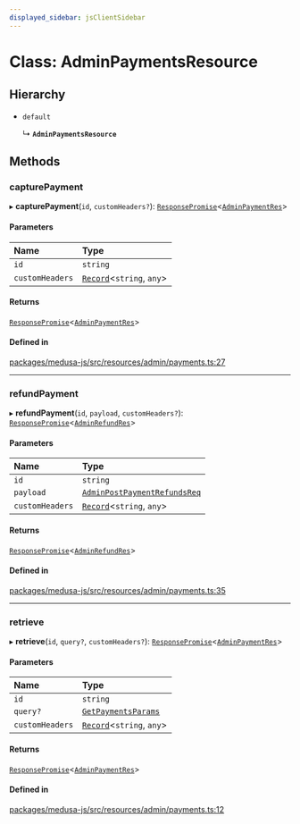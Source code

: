 ```yaml
---
displayed_sidebar: jsClientSidebar
---
```


# Class: AdminPaymentsResource

## Hierarchy

- `default`

  ↳ **`AdminPaymentsResource`**

## Methods

### capturePayment

▸ **capturePayment**(`id`, `customHeaders?`): [`ResponsePromise`](../modules/internal-12.md#responsepromise)<[`AdminPaymentRes`](../modules/internal-8.internal.md#adminpaymentres)\>

#### Parameters

| Name | Type |
| :------ | :------ |
| `id` | `string` |
| `customHeaders` | [`Record`](../modules/internal.md#record)<`string`, `any`\> |

#### Returns

[`ResponsePromise`](../modules/internal-12.md#responsepromise)<[`AdminPaymentRes`](../modules/internal-8.internal.md#adminpaymentres)\>

#### Defined in

[packages/medusa-js/src/resources/admin/payments.ts:27](https://github.com/medusajs/medusa/blob/c4ac5e6959/packages/medusa-js/src/resources/admin/payments.ts#L27)

___

### refundPayment

▸ **refundPayment**(`id`, `payload`, `customHeaders?`): [`ResponsePromise`](../modules/internal-12.md#responsepromise)<[`AdminRefundRes`](../modules/internal-8.internal.md#adminrefundres)\>

#### Parameters

| Name | Type |
| :------ | :------ |
| `id` | `string` |
| `payload` | [`AdminPostPaymentRefundsReq`](internal-8.internal.AdminPostPaymentRefundsReq.md) |
| `customHeaders` | [`Record`](../modules/internal.md#record)<`string`, `any`\> |

#### Returns

[`ResponsePromise`](../modules/internal-12.md#responsepromise)<[`AdminRefundRes`](../modules/internal-8.internal.md#adminrefundres)\>

#### Defined in

[packages/medusa-js/src/resources/admin/payments.ts:35](https://github.com/medusajs/medusa/blob/c4ac5e6959/packages/medusa-js/src/resources/admin/payments.ts#L35)

___

### retrieve

▸ **retrieve**(`id`, `query?`, `customHeaders?`): [`ResponsePromise`](../modules/internal-12.md#responsepromise)<[`AdminPaymentRes`](../modules/internal-8.internal.md#adminpaymentres)\>

#### Parameters

| Name | Type |
| :------ | :------ |
| `id` | `string` |
| `query?` | [`GetPaymentsParams`](internal-8.internal.GetPaymentsParams.md) |
| `customHeaders` | [`Record`](../modules/internal.md#record)<`string`, `any`\> |

#### Returns

[`ResponsePromise`](../modules/internal-12.md#responsepromise)<[`AdminPaymentRes`](../modules/internal-8.internal.md#adminpaymentres)\>

#### Defined in

[packages/medusa-js/src/resources/admin/payments.ts:12](https://github.com/medusajs/medusa/blob/c4ac5e6959/packages/medusa-js/src/resources/admin/payments.ts#L12)
